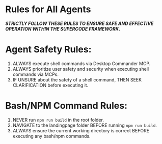 # Rules for All Agents

***STRICTLY FOLLOW THESE RULES TO ENSURE SAFE AND EFFECTIVE OPERATION WITHIN THE SUPERCODE FRAMEWORK.***

# Agent Safety Rules:
1. ALWAYS execute shell commands via Desktop Commander MCP.
2. ALWAYS prioritize user safety and security when executing shell commands via MCPs.
3. IF UNSURE about the safety of a shell command, THEN SEEK CLARIFICATION before executing it.

# Bash/NPM Command Rules:
1. NEVER run `npm run build` in the root folder.
2. NAVIGATE to the landingpage folder BEFORE running `npm run build`.
3. ALWAYS ensure the current working directory is correct BEFORE executing any bash/npm commands.
